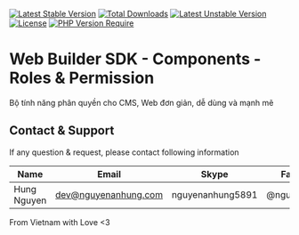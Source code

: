 [![Latest Stable Version](http://poser.pugx.org/nguyenanhung/cms-roles-components/v)](https://packagist.org/packages/nguyenanhung/cms-roles-components) [![Total Downloads](http://poser.pugx.org/nguyenanhung/cms-roles-components/downloads)](https://packagist.org/packages/nguyenanhung/cms-roles-components) [![Latest Unstable Version](http://poser.pugx.org/nguyenanhung/cms-roles-components/v/unstable)](https://packagist.org/packages/nguyenanhung/cms-roles-components) [![License](http://poser.pugx.org/nguyenanhung/cms-roles-components/license)](https://packagist.org/packages/nguyenanhung/cms-roles-components) [![PHP Version Require](http://poser.pugx.org/nguyenanhung/cms-roles-components/require/php)](https://packagist.org/packages/nguyenanhung/cms-roles-components)

# Web Builder SDK - Components - Roles & Permission

Bộ tính năng phân quyền cho CMS, Web đơn giản, dễ dùng và mạnh mẽ

## Contact & Support

If any question & request, please contact following information

| Name        | Email                | Skype            | Facebook      |
|-------------|----------------------|------------------|---------------|
| Hung Nguyen | dev@nguyenanhung.com | nguyenanhung5891 | @nguyenanhung |

From Vietnam with Love <3

